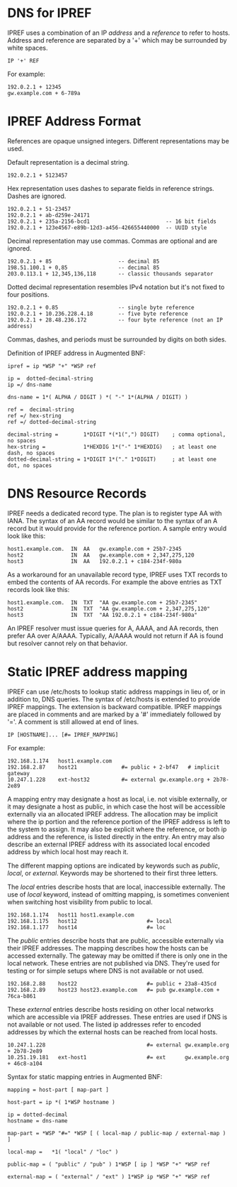 # DNS for IPREF
IPREF uses a combination of an IP _address_ and a _reference_ to refer to hosts. Address and reference are separated by a '+' which may be surrounded by white spaces.

    IP '+' REF

For example:

    192.0.2.1 + 12345
    gw.example.com + 6-789a

# IPREF Address Format

References are opaque unsigned integers. Different representations may be used.

Default representation is a decimal string.

    192.0.2.1 + 5123457

Hex representation uses dashes to separate fields in reference strings. Dashes are ignored.

    192.0.2.1 + 51-23457
    192.0.2.1 + ab-d259e-24171
    192.0.2.1 + 235a-2156-bcd1                        -- 16 bit fields
    192.0.2.1 + 123e4567-e89b-12d3-a456-426655440000  -- UUID style

Decimal representation may use commas. Commas are optional and are ignored.

    192.0.2.1 + 85                     -- decimal 85
    198.51.100.1 + 0,85                -- decimal 85
    203.0.113.1 + 12,345,136,118       -- classic thousands separator

Dotted decimal representation resembles IPv4 notation but it's not fixed to four positions.

    192.0.2.1 + 0.85                   -- single byte reference
    192.0.2.1 + 10.236.228.4.18        -- five byte reference
    192.0.2.1 + 28.48.236.172          -- four byte reference (not an IP address)

Commas, dashes, and periods must be surrounded by digits on both sides.

Definition of IPREF address in Augmented BNF:

    ipref = ip *WSP "+" *WSP ref

    ip =  dotted-decimal-string
    ip =/ dns-name

    dns-name = 1*( ALPHA / DIGIT ) *( "-" 1*(ALPHA / DIGIT) )

    ref =  decimal-string
    ref =/ hex-string
    ref =/ dotted-decimal-string

    decimal-string =        1*DIGIT *(*1(",") DIGIT)    ; comma optional, no spaces
    hex-string =            1*HEXDIG 1*("-" 1*HEXDIG)   ; at least one dash, no spaces
    dotted-decimal-string = 1*DIGIT 1*("." 1*DIGIT)     ; at least one dot, no spaces

# DNS  Resource Records

IPREF needs a dedicated record type. The plan is to register type AA with IANA. The syntax of an AA record would be similar to the syntax of an A record but it would provide for the reference portion. A sample entry would look like this:

    host1.example.com.  IN  AA   gw.example.com + 25b7-2345
    host2               IN  AA   gw.example.com + 2,347,275,120
    host3               IN  AA   192.0.2.1 + c184-234f-980a

As a workaround for an unavailable record type, IPREF uses TXT records to embed the contents of AA records. For example the above entries as TXT records look like this:

    host1.example.com.  IN  TXT  "AA gw.example.com + 25b7-2345"
    host2               IN  TXT  "AA gw.example.com + 2,347,275,120"
    host3               IN  TXT  "AA 192.0.2.1 + c184-234f-980a"

An IPREF resolver must issue queries for A, AAAA, and AA records, then prefer AA over A/AAAA. Typically, A/AAAA would not return if AA is found but resolver cannot rely on that behavior.

# Static IPREF address mapping

IPREF can use /etc/hosts to lookup static address mappings in lieu of, or in addition to, DNS queries. The syntax of /etc/hosts is extended to provide IPREF mappings. The extension is backward compatible. IPREF mappings are placed in comments and are marked by a '#' immediately followed by '='. A comment is still allowed at end of lines.

    IP [HOSTNAME]... [#= IPREF_MAPPING]

For example:

    192.168.1.174   host1.example.com
    192.168.2.87    host21              #= public + 2-bf47   # implicit gateway
    10.247.1.228    ext-host32          #= external gw.example.org + 2b78-2e89

A mapping entry may designate a host as local, i.e. not visible externally, or it may designate a host as public, in which case the host will be accessible externally via an allocated IPREF address.  The allocation may be implicit where the ip portion and the reference portion of the IPREF address is left to the system to assign. It may also be explicit where the reference, or both ip address and the reference, is listed directly in the entry. An entry may also describe an external IPREF address with its associated local encoded address by which local host may reach it.

The different mapping options are indicated by keywords such as _public_, _local_, or _external_. Keywords may be shortened to their first three letters.

The _local_ entries describe hosts that are local, inaccessible externally. The use of _local_ keyword, instead of omitting mapping, is sometimes convenient when switching host visibility from  public to local.

    192.168.1.174   host11 host1.example.com
    192.168.1.175   host12                      #= local
    192.168.1.177   host14                      #= loc

The _public_ entries describe hosts that are public, accessible externally via their IPREF addresses. The mapping describes how the hosts can be accessed externally. The gateway may be omitted if there is only one in the local network. These entries are not published via DNS. They're used for testing or for simple setups where DNS is not available or not used.

    192.168.2.88    host22                      #= public + 23a8-435cd
    192.168.2.89    host23 host23.example.com   #= pub gw.example.com + 76ca-b861

These _external_ entries describe hosts residing on other local networks which are accessible via IPREF addresses. These entries are used if DNS is not available or not used. The listed ip addresses refer to encoded addresses by which the external hosts can be reached from local hosts.

    10.247.1.228                                #= external gw.example.org + 2b78-2e89
    10.251.19.181   ext-host1                   #= ext      gw.example.org + 46c8-a104

Syntax for static mapping entries in Augmented BNF:

    mapping = host-part [ map-part ]

    host-part = ip *( 1*WSP hostname )

    ip = dotted-decimal
    hostname = dns-name

    map-part = *WSP "#=" *WSP [ ( local-map / public-map / external-map ) ]

    local-map =   *1( "local" / "loc" )

    public-map = ( "public" / "pub" ) 1*WSP [ ip ] *WSP "+" *WSP ref

    external-map = ( "external" / "ext" ) 1*WSP ip *WSP "+" *WSP ref
